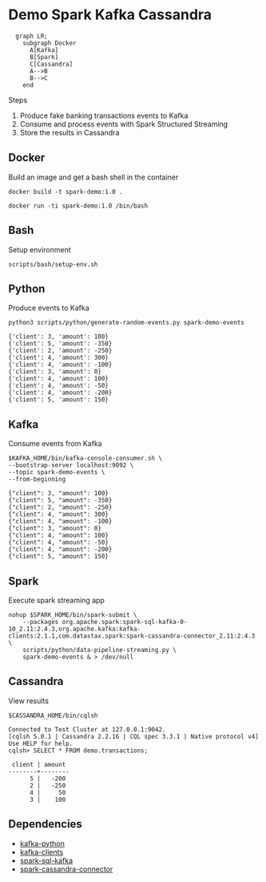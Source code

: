 # Demo Spark Kafka Cassandra

```mermaid
  graph LR;
    subgraph Docker
      A[Kafka]
      B[Spark]
      C[Cassandra]
      A-->B
      B-->C
    end
```

Steps
1. Produce fake banking transactions events to Kafka
2. Consume and process events with Spark Structured Streaming
3. Store the results in Cassandra

## Docker

Build an image and get a bash shell in the container

```Shell
docker build -t spark-demo:1.0 .

docker run -ti spark-demo:1.0 /bin/bash
```

## Bash

Setup environment

```Shell
scripts/bash/setup-env.sh
```

## Python

Produce events to Kafka

```Shell
python3 scripts/python/generate-random-events.py spark-demo-events
```

```Shell
{'client': 3, 'amount': 100}
{'client': 5, 'amount': -350}
{'client': 2, 'amount': -250}
{'client': 4, 'amount': 300}
{'client': 4, 'amount': -100}
{'client': 3, 'amount': 0}
{'client': 4, 'amount': 100}
{'client': 4, 'amount': -50}
{'client': 4, 'amount': -200}
{'client': 5, 'amount': 150}
```

## Kafka

Consume events from Kafka

```Shell
$KAFKA_HOME/bin/kafka-console-consumer.sh \
--bootstrap-server localhost:9092 \
--topic spark-demo-events \
--from-beginning
```

```Shell
{"client": 3, "amount": 100}
{"client": 5, "amount": -350}
{"client": 2, "amount": -250}
{"client": 4, "amount": 300}
{"client": 4, "amount": -100}
{"client": 3, "amount": 0}
{"client": 4, "amount": 100}
{"client": 4, "amount": -50}
{"client": 4, "amount": -200}
{"client": 5, "amount": 150}
```

## Spark

Execute spark streaming app

```Shell
nohup $SPARK_HOME/bin/spark-submit \
    --packages org.apache.spark:spark-sql-kafka-0-10_2.11:2.4.3,org.apache.kafka:kafka-clients:2.1.1,com.datastax.spark:spark-cassandra-connector_2.11:2.4.3 \
    scripts/python/data-pipeline-streaming.py \
    spark-demo-events & > /dev/null
```

## Cassandra

View results

```Shell
$CASSANDRA_HOME/bin/cqlsh
```

```Shell
Connected to Test Cluster at 127.0.0.1:9042.
[cqlsh 5.0.1 | Cassandra 2.2.16 | CQL spec 3.3.1 | Native protocol v4]
Use HELP for help.
cqlsh> SELECT * FROM demo.transactions;

 client | amount
--------+--------
      5 |   -200
      2 |   -250
      4 |     50
      3 |    100
```

## Dependencies

- [kafka-python](https://kafka-python.readthedocs.io/en/master/)
- [kafka-clients](https://mvnrepository.com/artifact/org.apache.kafka/kafka-clients/2.1.1)
- [spark-sql-kafka](https://mvnrepository.com/artifact/org.apache.spark/spark-sql-kafka-0-10_2.11/2.4.3)
- [spark-cassandra-connector](https://mvnrepository.com/artifact/com.datastax.spark/spark-cassandra-connector_2.11/2.4.1)

